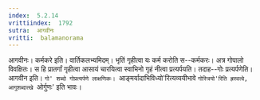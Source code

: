 ```yaml
---
index:  5.2.14
vrittiindex:  1792
sutra:  आगवीनः
vritti:  balamanorama 
---
```


आगवीनः। कर्मकरे इति। वार्तिकलभ्यमिदम्। भृतिं गृहीत्वा यः कर्म करोति स--कर्मकरः। अत्र गोपालो विवक्षितः। स हि प्रातर्गां गृहीत्वा आसायं चारयित्वा स्वाभिनो गृहं नीत्वा प्रत्यर्पयति। तदाह--गोः प्रत्यर्पणेति। आगवीन इति। `गो' शब्दो गोप्रत्यर्पणे लाक्षणिकः। `आङ्मर्यादाभिविध्यो'रित्यव्ययीभावे `गोस्त्रियो'रिति ह्रस्वत्वे, आगुशब्दात्खे `ओर्गुणः' इति भावः। 

